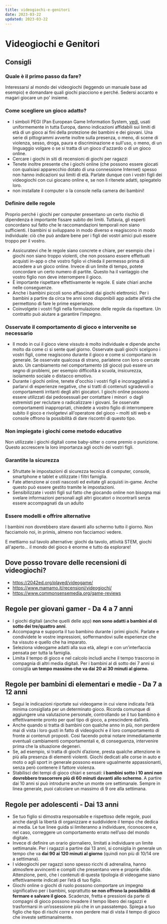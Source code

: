 ```yaml
---
title: videogiochi-e-genitori
date: 2023-03-22
updated: 2023-03-22
---
```


# Videogiochi e Genitori

## Consigli

### Quale è il primo passo da fare?
Interessarsi al mondo dei videogiochi (leggendo un manuale base ad esempio) e domandare quali giochi piacciono e perché.
Sedersi accanto e magari giocare un po' insieme.

### Come scegliere un gioco adatto?

- I simboli PEGI (Pan European Game Information System, [vedi](https://pegi.info/it), usati uniformemente in tutta Europa, danno indicazioni affidabili sui limiti di età di un gioco ai fini della protezione dei bambini e dei giovani. Una serie di pittogrammi avverte inoltre sulla presenza, o meno, di scene di violenza, sesso, droga, paura e discriminazione e sull'uso, o meno, di un linguaggio volgare o se si tratta di un gioco d'azzardo o di un gioco online.
- Cercare i giochi in siti di recensioni di giochi per ragazzi
- Tenete inoltre presente che i giochi online (che possono essere giocati con qualsiasi apparecchio dotato di una connessione Internet) spesso non hanno indicazioni sui limiti di età. Parlate dunque con i vostri figli dei videogiochi con cui giocano online e, se non li ritenete adatti, spiegatelo loro.
- non installate il computer o la console nella camera dei bambini!

### Definire delle regole

Proprio perché i giochi per computer presentano un certo rischio di dipendenza è importante fissare subito dei limiti. Tuttavia, gli esperti concordano sul fatto che le raccomandazioni temporali non siano sufficienti. I bambini si sviluppano in modo diverso e reagiscono in modo individuale: ciò che può andare bene per i figli dei vostri amici può essere troppo per il vostro.

- Assicuratevi che le regole siano concrete e chiare, per esempio che i giochi non siano troppo violenti, che non possano essere effettuati acquisti in-app o che vostro figlio vi chieda il permesso prima di accedere a un gioco online. Invece di un limite di tempo, potete concordare un certo numero di partite. Questo ha il vantaggio che vostro figlio non deve interrompere il gioco.
- È importante rispettare effettivamente le regole. E siate chiari anche nelle conseguenze.
- Anche i bambini piccoli sono affascinati dai giochi elettronici. Per i bambini a partire da circa tre anni sono disponibili app adatte all’età che permettono di fare le prime esperienze.
- Coinvolgete i vostri figli nella formulazione delle regole da rispettare. Un contratto può aiutare a garantire l’impegno.

### Osservate il comportamento di gioco e intervenite se necessario

- Il modo in cui il gioco viene vissuto è molto individuale e dipende anche molto da come ci si sente quel giorno. Osservate quali giochi scelgono i vostri figli, come reagiscono durante il gioco e come si comportano in generale. Se osservate qualcosa di strano, parlatene con loro o cercate aiuto. Un cambiamento nel comportamento (di gioco) può essere un segno di problemi, per esempio difficoltà a scuola, insicurezza, isolamento sociale o distacco emotivo.
- Durante i giochi online, tenete d'occhio i vostri figli e incoraggiateli a parlarvi di esperienze negative, che si tratti di contenuti sgradevoli o comportamenti irritanti degli altri giocatori. I giochi online possono essere utilizzati dai pedosessuali per contattare i minori  o dagli estremisti per reclutare o radicalizzare i giovani. Se osservate comportamenti inappropriati, chiedete a vostro figlio di interrompere subito il gioco e rivolgetevi all'operatore del gioco – molti siti web e console offrono la possibilità di dare riscontri di questo tipo.

### Non impiegate i giochi come metodo educativo

Non utilizzate i giochi digitali come baby-sitter o come premio o punizione.
Questo accrescere la loro importanza agli occhi dei vostri figli.

### Garantite la sicurezza

- Sfruttate le impostazioni di sicurezza tecnica di computer, console, smartphone e tablet e utilizzate i filtri famiglia.
- Fate attenzione ai costi nascosti ed evitate gli acquisti in-game. Anche questo può essere gestito tramite le impostazioni. 
- Sensibilizzate i vostri figli sul fatto che giocando online non bisogna mai svelare informazioni personali agli altri giocatori o incontrarli senza essere accompagnati da un adulto

### Essere modelli e offrire alternative
I bambini non dovrebbero stare davanti allo schermo tutto il giorno.
Non facciamolo noi, in primis, almeno non facciamoci vedere.

E mettiamo sul tavolo alternative: giochi da tavolo, attività STEM, giochi all'aperto... il mondo del gioco è enorme e tutto da esplorare!


## Dove posso trovare delle recensioni di videogiochi?

- https://2042ed.org/played/videogame/
- https://www.mamamo.it/recensioni/videogiochi/
- https://www.commonsensemedia.org/game-reviews

## Regole per giovani gamer - Da 4 a 7 anni

- I giochi digitali (anche quelli delle app) **non sono adatti a bambini al di sotto dei tre/quattro anni**.
- Accompagna e supporta il tuo bambino durante i primi giochi. Parlate e condividete le vostre impressioni, soffermandovi sulle esperienze che ha vissuto e quello che ha imparato.
- Seleziona videogame adatti alla sua età, allegri e con un’interfaccia pensata per tutta la famiglia.
- Limita il tempo di gioco e nel calcolo includi anche il tempo trascorso in compagnia di altri media digitali. Per i bambini al di sotto dei 7 anni si consiglia **un tempo massimo che va dai 20 ai 30 minuti al giorno.**

## Regole per bambini di elementari e medie - Da 7 a 12 anni

- Segui le indicazioni riportate sui videogame in cui viene indicata l’età minima consigliata per un determinato gioco. Ricorda comunque di aggiungere una valutazione personale, controllando se il tuo bambino è effettivamente pronto per quel tipo di gioco, a prescindere dall’età.
- Anche quando si tratta di bambini con qualche anno in più, non perdere mai di vista i loro gusti in fatto di videogiochi e il loro comportamento di fronte ai contenuti proposti. Così facendo potrai notare immediatamente eventuali cambiamenti comportamentali e, di conseguenza, intervenire prima che la situazione degeneri.
- Se, ad esempio, si tratta di giochi d’azione, presta qualche attenzione in più alla presenza di elementi violenti. Giochi dedicati alle corse in auto e moto o agli sport in generale possono essere ugualmente appassionanti, senza però contenere il fattore violenza.
- Stabilisci dei tempi di gioco chiari e sensati: **i bambini sotto i 10 anni non dovrebbero trascorrere più di 60 minuti davanti allo schermo**. A partire dai 10 anni si può introdurre anche un monte ore settimanale. Sempre in linea generale, puoi calcolare un massimo di 9 ore alla settimana.

## Regole per adolescenti - Dai 13 anni

- Se tuo figlio si dimostra responsabile e rispettoso delle regole, puoi anche dargli la libertà di organizzare e suddividere il tempo che dedica ai media. Le tue linee guida si limiteranno a individuare, riconoscere e, nel caso, correggere un comportamento errato nell’uso del mondo digitale.
- Invece di definire un orario giornaliero, limitati a individuare un limite settimanale. Per i ragazzi a partire dai 13 anni, si consiglia in generale un tempo che va **dai 90 ai 120 minuti al giorno** (quindi non più di 10/14 ore a settimana).
- I videogiochi per ragazzi sono spesso ricchi di adrenalina, hanno atmosfere avvincenti e compiti che presentano vere e proprie sfide. Attenzione, però, che i contenuti di questa tipologia di videogame siano effettivamente indicati per l’età di tuo figlio.
- Giochi online o giochi di ruolo possono comportare un impegno significativo per i bambini, soprattutto **se non offrono la possibilità di fermare e salvare il gioco**. Scadenze, fretta e pressioni da parte di compagni di gioco possono invadere il tempo libero dei ragazzi e trasformarsi in un’ossessione più che in un passatempo. Spiega a tuo figlio che tipo di rischi corre e non perdere mai di vista il tempo di gioco che investe settimanalmente.
